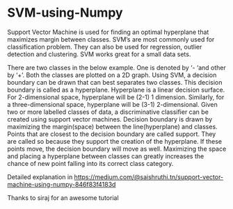 # SVM-using-Numpy

Support Vector Machine is used for finding an optimal hyperplane that maximizes margin between classes. SVM’s are most commonly used for classification problem. They can also be used for regression, outlier detection and clustering. SVM works great for a small data sets.

There are two classes in the below example. One is denoted by ‘- ‘and other by ‘+’. Both the classes are plotted on a 2D graph. Using SVM, a decision boundary can be drawn that can best separates two classes. This decision boundary is called as a hyperplane. Hyperplane is a linear decision surface. For 2-dimensional space, hyperplane will be (2-1) 1 dimension. Similarly, for a three-dimensional space, hyperplane will be (3-1) 2-dimensional. 
Given two or more labelled classes of data, a discriminative classifier can be created using support vector machines. Decision boundary is drawn by maximizing the margin(space) between the line(hyperplane) and classes. Points that are closest to the decision boundary are called support. They are called so because they support the creation of the hyperplane. If these points move, the decision boundary will move as well. Maximizing the space and placing a hyperplane between classes can greatly increases the chance of new point falling into its correct class category.

Detailed explanation in https://medium.com/@saishruthi.tn/support-vector-machine-using-numpy-846f83f4183d

Thanks to siraj for an awesome tutorial
